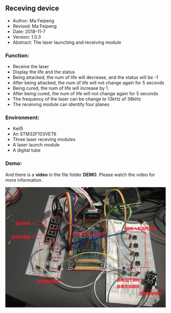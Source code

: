 ## Receving device
- Author: Ma Feipeng
- Revised: Ma Feipeng
- Date: 2018-11-7
- Version: 1.0.3
- Abstract: The laser launching and receiving module
### Function:
- Receive the laser
- Display the life and the status
- Being attacked, the num of life will decrease, and the status will be -1
- After being attacked, the num of life will not change again for 5 seconds
- Being cured, the num of life will increase by 1.
- After being cured, the num of life will not change again for 5 seconds
- The frequency of the laser can be change to 13kHz of 36kHz
- The receiving module can identify four planes
### Environment:
- Keil5
- An STM32F103VET6	
- Three laser receving modules
- A laser launch module
- A digital tube
### Demo:
And there is a **video**  in the file folder **DEMO**.
Please watch the video for more information.

![laser_launch](DEMO/laser_launch.jpg)

